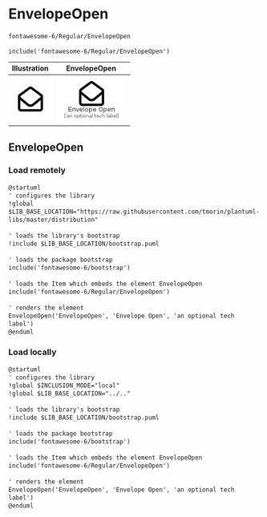 # EnvelopeOpen


```text
fontawesome-6/Regular/EnvelopeOpen
```

```text
include('fontawesome-6/Regular/EnvelopeOpen')
```



| Illustration | EnvelopeOpen |
| :---: | :---: |
| ![illustration for Illustration](../../fontawesome-6/Regular/EnvelopeOpen.png) | ![illustration for EnvelopeOpen](../../fontawesome-6/Regular/EnvelopeOpen.Local.png) |




## EnvelopeOpen

### Load remotely
```plantuml
@startuml
' configures the library
!global $LIB_BASE_LOCATION="https://raw.githubusercontent.com/tmorin/plantuml-libs/master/distribution"

' loads the library's bootstrap
!include $LIB_BASE_LOCATION/bootstrap.puml

' loads the package bootstrap
include('fontawesome-6/bootstrap')

' loads the Item which embeds the element EnvelopeOpen
include('fontawesome-6/Regular/EnvelopeOpen')

' renders the element
EnvelopeOpen('EnvelopeOpen', 'Envelope Open', 'an optional tech label')
@enduml
```

### Load locally
```plantuml
@startuml
' configures the library
!global $INCLUSION_MODE="local"
!global $LIB_BASE_LOCATION="../.."

' loads the library's bootstrap
!include $LIB_BASE_LOCATION/bootstrap.puml

' loads the package bootstrap
include('fontawesome-6/bootstrap')

' loads the Item which embeds the element EnvelopeOpen
include('fontawesome-6/Regular/EnvelopeOpen')

' renders the element
EnvelopeOpen('EnvelopeOpen', 'Envelope Open', 'an optional tech label')
@enduml
```

